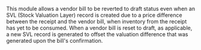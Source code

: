 This module allows a vendor bill to be reverted to draft status even
when an SVL (Stock Valuation Layer) record is created due to a price
difference between the receipt and the vendor bill, when inventory from
the receipt has yet to be consumed. When a vendor bill is reset to
draft, as applicable, a new SVL record is generated to offset the
valuation difference that was generated upon the bill's confirmation.
